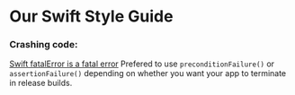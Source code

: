 # Our Swift Style Guide

### Crashing code:
[Swift fatalError is a fatal error](https://lapcatsoftware.com/articles/fatalError.html)
Prefered to use `preconditionFailure()` or `assertionFailure()` depending on whether you want your app to terminate in release builds.
